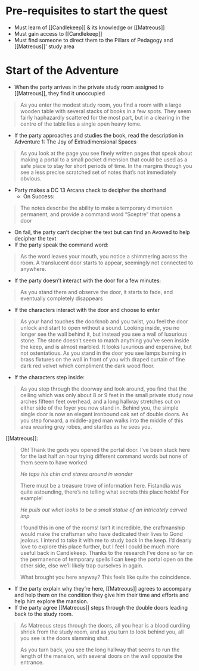 # Pre-requisites to start the quest
-   Must learn of [[Candlekeep]] & its knowledge or [[Matreous]]
-   Must gain access to [[Candlekeep]]
-   Must find someone to direct them to the Pillars of Pedagogy and [[Matreous]]' study area

# Start of the Adventure
-   When the party arrives in the private study room assigned to [[Matreous]], they find it unoccupied

> As you enter the modest study room, you find a room with a large wooden table with several stacks of books in a few spots. They seem fairly haphazardly scattered for the most part, but in a clearing in the centre of the table lies a single open heavy tome.
-   If the party approaches and studies the book, read the description in Adventure 1: The Joy of Extradimensional Spaces

> As you look at the page you see finely written pages that speak about making a portal to a small pocket dimension that could be used as a safe place to stay for short periods of time. In the margins though you see a less precise scratched set of notes that’s not immediately obvious.
-   Party makes a DC 13 Arcana check to decipher the shorthand
    -   On Success:

> The notes describe the ability to make a temporary dimension permanent, and provide a command word “Sceptre” that opens a door
-   On fail, the party can’t decipher the text but can find an Avowed to help decipher the text
-   If the party speak the command word:

> As the word leaves your mouth, you notice a shimmering across the room. A translucent door starts to appear, seemingly not connected to anywhere.

-   If the party doesn’t interact with the door for a few minutes:
> As you stand there and observe the door, it starts to fade, and eventually completely disappears

-   If the characters interact with the door and choose to enter
> As your hand touches the doorknob and you twist, you feel the door unlock and start to open without a sound. Looking inside, you no longer see the wall behind it, but instead you see a wall of luxurious stone. The stone doesn’t seem to match anything you’ve seen inside the keep, and is almost marbled. It looks luxurious and expensive, but not ostentatious. As you stand in the door you see lamps burning in brass fixtures on the wall in front of you with draped curtain of fine dark red velvet which compliment the dark wood floor.

-   If the characters step inside:
> As you step through the doorway and look around, you find that the ceiling which was only about 8 or 9 feet in the small private study now arches fifteen feet overhead, and a long hallway stretches out on either side of the foyer you now stand in. Behind you, the simple single door is now an elegant ironbound oak set of double doors. As you step forward, a middle-aged man walks into the middle of this area wearing grey robes, and startles as he sees you.

[[Matreous]]:

> Oh! Thank the gods you opened the portal door. I’ve been stuck here for the last half an hour trying different command words but none of them seem to have worked
> 
> _He taps his chin and stares around in wonder_
> 
> There must be a treasure trove of information here. Fistandia was quite astounding, there’s no telling what secrets this place holds! For example!
> 
> _He pulls out what looks to be a small statue of an intricately carved imp_
> 
> I found this in one of the rooms! Isn’t it incredible, the craftmanship would make the craftsman who have dedicated their lives to Gond jealous. I intend to take it with me to study back in the keep. I’d dearly love to explore this place further, but I feel I could be much more useful back in Candlekeep. Thanks to the research I’ve done so far on the permanence of temporary spells I can keep the portal open on the other side, else we’ll likely trap ourselves in again.
> 
> What brought you here anyway? This feels like quite the coincidence.

-   If the party explain why they’re here, [[Matreous]] agrees to accompany and help them on the condition they give him their time and efforts and help him explore the mansion.
-   If the party agree [[Matreous]] steps through the double doors leading back to the study room.

> As Matreous steps through the doors, all you hear is a blood curdling shriek from the study room, and as you turn to look behind you, all you see is the doors slamming shut.
> 
> As you turn back, you see the long hallway that seems to run the length of the mansion, with several doors on the wall opposite the entrance.